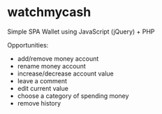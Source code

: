 # watchmycash

Simple SPA Wallet using JavaScript (jQuery) + PHP

Opportunities:
- add/remove money account
- rename money account
- increase/decrease account value
- leave a comment
- edit current value
- choose a category of spending money
- remove history
